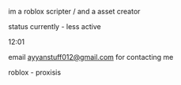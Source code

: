 im a roblox scripter / and a asset creator

status currently - less active

12:01

email ayyanstuff012@gmail.com for contacting me

roblox - proxisis

